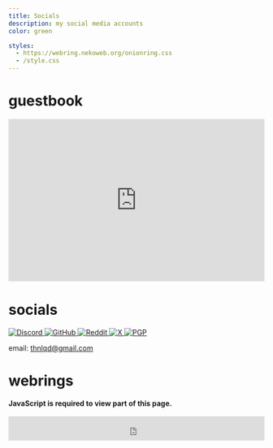 ```yaml
---
title: Socials
description: my social media accounts
color: green

styles:
  - https://webring.nekoweb.org/onionring.css
  - /style.css
---
```

# guestbook

<iframe src="https://thnlqd.atabook.org" style="width: 100%; height: 20rem; border: none;"></iframe>

# socials

[
  ![Discord](https://raw.githubusercontent.com/ThinLiquid/buttons/main/img/discord.gif)
](https://discord.com/users/620492146406981642)[
  ![GitHub](https://raw.githubusercontent.com/ThinLiquid/buttons/main/img/github.gif)
](https://github.com/ThinLiquid)[
  ![Reddit](https://raw.githubusercontent.com/ThinLiquid/buttons/main/img/reddit.gif)
](https://www.reddit.com/user/JuiciiYT)[
  ![X](https://raw.githubusercontent.com/ThinLiquid/buttons/main/img/twitterbutton.gif)
](https://x.com/thnlqd)[
  ![PGP](https://raw.githubusercontent.com/ThinLiquid/buttons/main/img/pgp-now.gif)
](https://github.com/ThinLiquid.gpg)

email: [thnlqd@gmail.com](mailto:thnlqd@gmail.com)

# webrings

<noscript>
  <strong>JavaScript is required to view part of this page.</strong>
</noscript>
<yescript>
<div id='nekowebring' style="color: var(--base);">
  <script type="text/javascript" src="https://webring.nekoweb.org/onionring-variables.js"></script>
  <script type="text/javascript" src="https://webring.nekoweb.org/onionring-widget.js"></script>
</div>
<webring-container>
  <config key="type" value="catppuccin-mocha"></config>
  <config key="font" value="Inter, sans-serif"></config>
  <config key="fill" value="true"></config>

  <script src="https://palette.nekoweb.org/webring.js"></script>
</webring-container>
<br/>
<iframe id="bucket-webring" style="width: 100%; height: 3rem; border: none;" src="https://webring.bucketfish.me/embed.html?name=ThinLiquid"></iframe>
</yescript>
